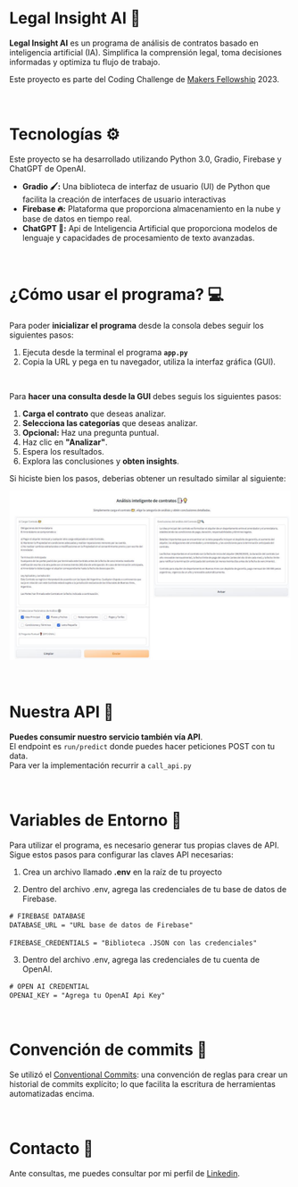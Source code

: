# Legal Insight AI 💼

**Legal Insight AI** es un programa de análisis de contratos basado en inteligencia artificial (IA). Simplifica la comprensión legal, toma decisiones informadas y optimiza tu flujo de trabajo. 

Este proyecto es parte del Coding Challenge de [Makers Fellowship](https://www.makers.build/) 2023.


# <br>Tecnologías ⚙️
Este proyecto se ha desarrollado utilizando Python 3.0, Gradio, Firebase y ChatGPT de OpenAI.
- **Gradio 🖌:** Una biblioteca de interfaz de usuario (UI) de Python que facilita la creación de interfaces de usuario interactivas 
- **Firebase 🔥:** Plataforma que proporciona almacenamiento en la nube y base de datos en tiempo real. 
- **ChatGPT 🤖:** Api de Inteligencia Artificial que proporciona modelos de lenguaje y capacidades de procesamiento de texto avanzadas.


# <br>¿Cómo usar el programa? 💻
Para poder **inicializar el programa** desde la consola debes seguir los siguientes pasos:

1) Ejecuta desde la terminal el programa **`app.py`**  
2) Copia la URL y pega en tu navegador, utiliza la interfaz gráfica (GUI).
<br>

Para **hacer una consulta desde la GUI** debes seguis los siguientes pasos:

1) **Carga el contrato** que deseas analizar.
2) **Selecciona las categorías** que deseas analizar.
3) **Opcional:** Haz una pregunta puntual.
4) Haz clic en **"Analizar"**.
5) Espera los resultados.
6) Explora las conclusiones y **obten insights**.

Si hiciste bien los pasos, deberias obtener un resultado similar al siguiente:

![captura de pantalla de la ejecución del programa Legal Insight AI](img/captura.jpg)

# <br>Nuestra API 📩

**Puedes consumir nuestro servicio también vía API**.
<br>El endpoint es `run/predict` donde puedes hacer peticiones POST con tu data.
<br>Para ver la implementación recurrir a `call_api.py`

# <br>Variables de Entorno 🔑
Para utilizar el programa, es necesario generar tus propias claves de API. Sigue estos pasos para configurar las claves API necesarias:

1) Crea un archivo llamado **.env** en la raíz de tu proyecto

2) Dentro del archivo .env, agrega las credenciales de tu base de datos de Firebase.
```
# FIREBASE DATABASE
DATABASE_URL = "URL base de datos de Firebase"

FIREBASE_CREDENTIALS = "Biblioteca .JSON con las credenciales"
```
3) Dentro del archivo .env, agrega las credenciales de tu cuenta de OpenAI.
```
# OPEN AI CREDENTIAL
OPENAI_KEY = "Agrega tu OpenAI Api Key"
```

# <br>Convención de commits 🎯
Se utilizó el [Conventional Commits](https://www.conventionalcommits.org/en/v1.0.0/):
una convención de reglas para crear un historial de commits explícito; lo que facilita la escritura de herramientas automatizadas encima. 

# <br> Contacto 🌟
Ante consultas, me puedes consultar por mi perfil de [Linkedin](https://www.linkedin.com/in/mario-bustillo/).

